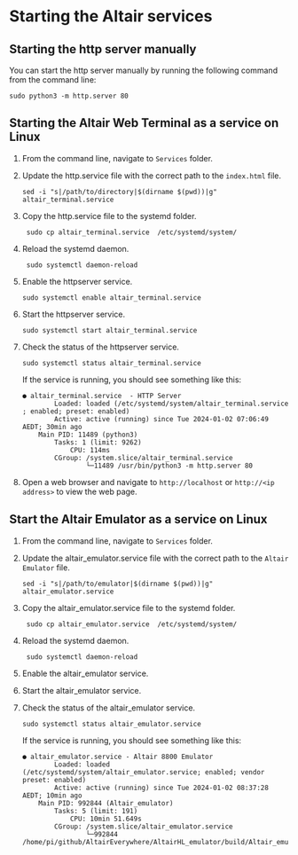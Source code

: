 # Starting the Altair services

## Starting the http server manually

You can start the http server manually by running the following command from the command line:

```shell
sudo python3 -m http.server 80
```

## Starting the Altair Web Terminal as a service on Linux

1. From the command line, navigate to `Services` folder.
2. Update the http.service file with the correct path to the `index.html` file.
   
   ```shell
   sed -i "s|/path/to/directory|$(dirname $(pwd))|g" altair_terminal.service 
   ```

3. Copy the http.service file to the systemd folder.
   
   ```shell
    sudo cp altair_terminal.service  /etc/systemd/system/
    ```

4. Reload the systemd daemon.
    
    ```shell
     sudo systemctl daemon-reload
     ```

5. Enable the httpserver service.

    ```shell
    sudo systemctl enable altair_terminal.service 
    ```

6. Start the httpserver service.

    ```shell
    sudo systemctl start altair_terminal.service 
    ```

7. Check the status of the httpserver service.

    ```shell
    sudo systemctl status altair_terminal.service 
    ```

    If the service is running, you should see something like this:

    ```shell
    ● altair_terminal.service  - HTTP Server
            Loaded: loaded (/etc/systemd/system/altair_terminal.service ; enabled; preset: enabled)
            Active: active (running) since Tue 2024-01-02 07:06:49 AEDT; 30min ago
        Main PID: 11489 (python3)
            Tasks: 1 (limit: 9262)
                CPU: 114ms
            CGroup: /system.slice/altair_terminal.service 
                    └─11489 /usr/bin/python3 -m http.server 80
    ```

8. Open a web browser and navigate to `http://localhost` or `http://<ip address>` to view the web page.


## Start the Altair Emulator as a service on Linux

1. From the command line, navigate to `Services` folder.
2. Update the altair_emulator.service file with the correct path to the `Altair Emulator` file.
   
   ```shell
   sed -i "s|/path/to/emulator|$(dirname $(pwd))|g" altair_emulator.service 
   ```
3. Copy the altair_emulator.service file to the systemd folder.
   
   ```shell
    sudo cp altair_emulator.service  /etc/systemd/system/
    ```
4. Reload the systemd daemon.
    
    ```shell
     sudo systemctl daemon-reload
     ```
5. Enable the altair_emulator service.
6. Start the altair_emulator service.
7. Check the status of the altair_emulator service.

    ```shell
    sudo systemctl status altair_emulator.service 
    ```

    If the service is running, you should see something like this:

    ```shell
    ● altair_emulator.service - Altair 8800 Emulator
            Loaded: loaded (/etc/systemd/system/altair_emulator.service; enabled; vendor preset: enabled)
            Active: active (running) since Tue 2024-01-02 08:37:28 AEDT; 10min ago
        Main PID: 992844 (Altair_emulator)
            Tasks: 5 (limit: 191)
                CPU: 10min 51.649s
            CGroup: /system.slice/altair_emulator.service
                    └─992844 /home/pi/github/AltairEverywhere/AltairHL_emulator/build/Altair_emulator

    ```
